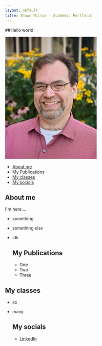 ```yaml
---
layout: default
title: Shawn Willox - Academic Portfolio
---
```


##Hello world

![Featured Image](/assets/me.jpg)

- [About me](#about-me)
- [My Publications](#my-publications)
- [My classes](#my-classes)
- [My socials](#my-socials)

## About me

I'm here....

- something
- something else
- idk
 
  ## My Publications

  - One
  - Two
  - Three

## My classes

- so
- many
  

  ## My socials

  - [LinkedIn](https://linkedin.com/in/your_linkedin_profile)
